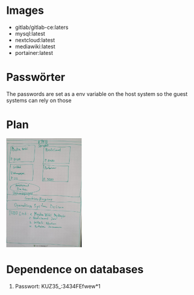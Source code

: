 # Images
- gitlab/gitlab-ce:laters
- mysql:latest
- nextcloud:latest
- mediawiki:latest
- portainer:latest

# Passwörter
The passwords are set as a env variable on the host system so the guest systems can rely on those

# Plan
<img src="Plan.jpg" alt="Error Loading image" width="200"/>


# Dependence on databases

1. Passwort: KUZ35_:3434FEfwew*1

